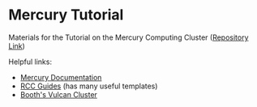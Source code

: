 # Mercury Tutorial

Materials for the Tutorial on the Mercury Computing Cluster ([Repository Link](https://github.com/ningyin-xu/Mercury-Tutorial))

Helpful links: 
+ [Mercury Documentation](https://hpc-docs.chicagobooth.edu/)
+ [RCC Guides](https://github.com/rcc-uchicago/SLURM_WORKSHOP) (has many useful templates)
+ [Booth's Vulcan Cluster](https://spark-docs.chicagobooth.edu/)
